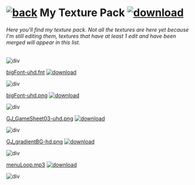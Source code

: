 # [![back](https://cdn.discordapp.com/emojis/887168885747511396?size=32)](https://reper2.github.io/Downloadable-Files) My Texture Pack [![download](https://cdn.discordapp.com/emojis/885670815725674527.png?size=32)](https://raw.githubusercontent.com/Reper2/Downloadable-Files/master/texture-pack.md)

###### Here you'll find my texture pack. Not all the textures are here yet because I'm still editing them, textures that have at least 1 edit and have been merged will appear in this list.

![div](https://cdn.discordapp.com/attachments/584355797366997002/889006586406772746/4M7IWwP.png)

[bigFont-uhd.fnt](https://cdn.discordapp.com/attachments/888230424625680515/890123866683351040/bigFont-uhd.fnt) [![download](https://cdn.discordapp.com/emojis/885670815725674527.png?size=16)](https://raw.githubusercontent.com/https://github.com/Reper2/Downloadable-Files/master/texture-pack/bigFont-uhd.fnt)

![div](https://cdn.discordapp.com/attachments/584355797366997002/889006586406772746/4M7IWwP.png)

[bigFont-uhd.png](https://cdn.discordapp.com/attachments/888230424625680515/888253643512487956/bigFont-uhd.png) [![download](https://cdn.discordapp.com/emojis/885670815725674527.png?size=16)](https://raw.githubusercontent.com/Reper2/Downloadable-Files/master/texture-pack/bigFont-uhd.png)

![div](https://cdn.discordapp.com/attachments/584355797366997002/889006586406772746/4M7IWwP.png)

[GJ_GameSheet03-uhd.png](https://cdn.discordapp.com/attachments/888230424625680515/888253662378475540/GJ_GameSheet03-uhd.png) [![download](https://cdn.discordapp.com/emojis/885670815725674527.png?size=16)](https://raw.githubusercontent.com/Reper2/Downloadable-Files/master/texture-pack/GJ_GameSheet03-uhd.png)

![div](https://cdn.discordapp.com/attachments/584355797366997002/889006586406772746/4M7IWwP.png)

[GJ_gradientBG-hd.png](https://cdn.discordapp.com/attachments/888230424625680515/888253612025839636/GJ_gradientBG-hd.png) [![download](https://cdn.discordapp.com/emojis/885670815725674527.png?size=16)](https://raw.githubusercontent.com/Reper2/Downloadable-Files/master/texture-pack/GJ_gradientBG-hd.png)

![div](https://cdn.discordapp.com/attachments/584355797366997002/889006586406772746/4M7IWwP.png)

[menuLoop.mp3](https://cdn.discordapp.com/attachments/427893900594774026/890107341540819014/menuLoop.mp3) [![download](https://cdn.discordapp.com/emojis/885670815725674527.png?size=16)](https://raw.githubusercontent.com/Reper2/Downloadable-Files/master/texture-pack/menuLoop.mp3)

![div](https://cdn.discordapp.com/attachments/584355797366997002/889006586406772746/4M7IWwP.png)
